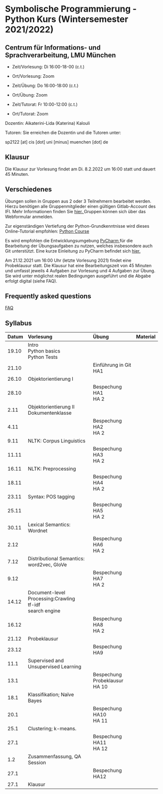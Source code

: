 # Symbolische Programmierung - Python Kurs (Wintersemester 2021/2022)


## Centrum für Informations- und Sprachverarbeitung, LMU München
- Zeit/Vorlesung: Di 16:00-18-00 (c.t.)
- Ort/Vorlesung: Zoom

- Zeit/Übung: Do 16:00-18:00 (c.t.)
- Ort/Übung: Zoom

- Zeit/Tutorat: Fr 10:00-12:00 (c.t.)
- Ort/Tutorat: Zoom

Dozentin: Aikaterini-Lida (Katerina) Kalouli

Tutoren: 
Sie erreichen die Dozentin und die Tutoren unter:

sp2122 [at] cis [dot] uni [minus] muenchen [dot] de


## Klausur
Die Klausur zur Vorlesung findet am Di. 8.2.2022 um 16:00 statt und dauert 45 Minuten.


## Verschiedenes
Übungen sollen in Gruppen aus 2 oder 3 Teilnehmern bearbeitet werden. Hierzu benötigen alle Gruppenmitglieder einen gültigen Gitlab-Account des IFI. Mehr Informationen finden Sie <a href="https://www.rz.ifi.lmu.de/infos/gitlab_de.html"> hier. </a> Gruppen können sich über das Webformular anmelden.

Zur eigenständigen Vertiefung der Python-Grundkenntnisse wird dieses Online-Tutorial empfohlen: <a href="https://www.python-course.eu/python3_course.php"> Python Course </a>

Es wird empfohlen die Entwicklungsumgebung <a href="https://www.jetbrains.com/pycharm/"> PyCharm </a> für die Bearbeitung der Übungsaufgaben zu nutzen, welches insbesondere auch Git unterstützt. Eine kurze Einleitung zu PyCharm befindet sich <a href="https://github.com/cis-sp2122/cis-sp2122.github.io/blob/gh-pages/pycharm.pdf"> hier. </a>

Am 21.12.2021 um 16:00 Uhr (letzte Vorlesung 2021) findet eine Probeklausur statt. Die Klausur hat eine Bearbeitungszeit von 45 Minuten und umfasst jeweils 4 Aufgaben zur Vorlesung und 4 Aufgaben zur Übung. Sie wird unter möglichst realen Bedingungen ausgeführt und die Abgabe erfolgt digital (siehe FAQ).


## Frequently asked questions
<a href="/faq.html"> FAQ </a>

## Syllabus


| Datum  | Vorlesung                                                           | Übung                                | Material |
| :----- | :------------------------------------------------------------------ | :------------------------------------|:---------|
| 19.10  | Intro <br> Python basics <br> Python Tests                          |                                      |          |
| 21.10  |                                                                     | Einführung in Git <br> HA1           |          |      
| 26.10  | Objektorientierung I                                                |                                      |          |
| 28.10  |                                                                     | Bespechung HA1 <br> HA 2             |          |
| 2.11   | Objektorientierung II <br> Dokumentenklasse                         |                                      |          |
| 4.11   |                                                                     | Bespechung HA2 <br> HA 2             |          |
| 9.11   | NLTK: Corpus Linguistics                                            |                                      |          |
| 11.11  |                                                                     | Bespechung HA3 <br> HA 2             |          |
| 16.11  | NLTK: Preprocessing                                                 |                                      |          |
| 18.11  |                                                                     | Bespechung HA4 <br> HA 2             |          |
| 23.11  | Syntax: POS tagging                                                 |                                      |          |
| 25.11  |                                                                     | Bespechung HA5 <br> HA 2             |          |
| 30.11  | Lexical Semantics: Wordnet                                          |                                      |          |
| 2.12   |                                                                     | Bespechung HA6 <br> HA 2             |          |
| 7.12   | Distributional Semantics: word2vec, GloVe                           |                                      |          |
| 9.12   |                                                                     | Bespechung HA7 <br> HA 2             |          |
| 14.12  | Document-level Processing:Crawling <br> tf-idf <br> search engine   |                                      |          |
| 16.12  |                                                                     | Bespechung HA8 <br> HA 2             |          |
| 21.12  | Probeklausur                                                        |                                      |          |
| 23.12  |                                                                     | Bespechung HA9                       |          |
| 11.1   | Supervised and Unsupervised Learning                                |                                      |          |
| 13.1   |                                                                     | Bespechung Probeklausur <br> HA 10   |          |
| 18.1   | Klassifikation; Naïve Bayes                                         |                                      |          |
| 20.1   |                                                                     | Bespechung HA10 <br> HA 11           |          |
| 25.1   | Clustering; k-means.                                                |                                      |          |
| 27.1   |                                                                     | Bespechung HA11 <br> HA 12           |          |
| 1.2    | Zusammenfassung, QA Session                                         |                                      |          |
| 27.1   |                                                                     | Bespechung HA12                      |          |
| 27.1   | Klausur                                                             |                                      |          |







